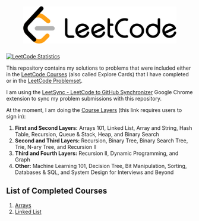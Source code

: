 <h1 align="center"><img src="leetcode_logo.svg" height="100" title="LeetCode"/></h1>

<a href="https://leetcode.com/u/lubomir-m/"> 
         <img src="https://leetcard.jacoblin.cool/lubomir-m?theme=light&font=Noto%20Sans&animation=false" height="165" title="LeetCode Statistics"/></a>

This repository contains my solutions to problems that were included either in the [LeetCode Courses](https://leetcode.com/explore/) (also called Explore Cards) that I have completed or in the [LeetCode Problemset](https://leetcode.com/problemset/).

I am using the [LeetSync - LeetCode to GitHub Synchronizer](https://chromewebstore.google.com/detail/ppkbejeolfcbaomanmbpjdbkfcjfhjnd) Google Chrome extension to sync my problem submissions with this repository.

At the moment, I am doing the [Course Layers](https://leetcode.com/explore/learn/card/the-leetcode-beginners-guide/679/sql-syntax/4358/) (this link requires users to sign in):
<ol>
  <li><b>First and Second Layers:</b> Arrays 101, Linked List, Array and String, Hash Table, Recursion, Queue & Stack, Heap, and Binary Search</li>
  <li><b>Second and Third Layers:</b> Recursion, Binary Tree, Binary Search Tree, Trie, N-ary Tree, and Recursion II</li>
  <li><b>Third and Fourth Layers:</b> Recursion II, Dynamic Programming, and Graph</li>
  <li><b>Other:</b> Machine Learning 101, Decision Tree, Bit Manipulation, Sorting, Databases & SQL, and System Design for Interviews and Beyond</li>
</ol>

## List of Completed Courses

<ol>
         <li><a href="https://leetcode.com/explore/learn/card/fun-with-arrays/">Arrays</a></li>
         <li><a href="https://leetcode.com/explore/learn/card/linked-list/">Linked List</a></li>
</ol>
